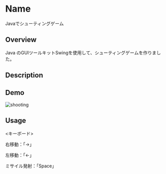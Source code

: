 Name
====
Javaでシューティングゲーム


## Overview
Java のGUIツールキットSwingを使用して、シューティングゲームを作りました。

## Description

## Demo

![shooting](https://user-images.githubusercontent.com/43311555/61576008-da304880-ab0e-11e9-8988-3f09224f0308.gif)

## Usage

<キーボード>

  右移動：「→」
  
  左移動：「←」
  
  ミサイル発射：「Space」
